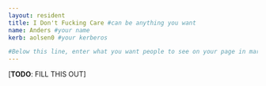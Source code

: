```yaml
---
layout: resident
title: I Don't Fucking Care #can be anything you want
name: Anders #your name
kerb: aolsen0 #your kerberos

#Below this line, enter what you want people to see on your page in markdown
---
```


[**TODO**: FILL THIS OUT]
